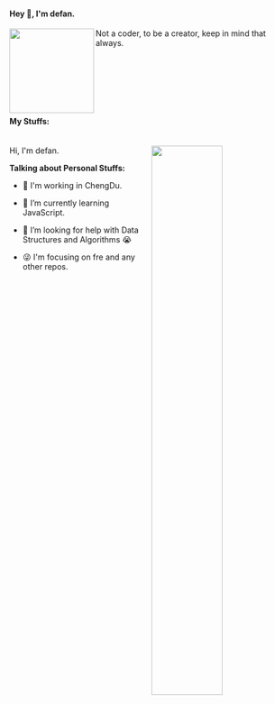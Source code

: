 #### Hey 👋, I'm defan.
<img width="150" align="left" height="150" src="https://media0.giphy.com/media/W6cFOWWVIrvBOVf5b4/200w.webp"/>
Not a coder, to be a creator, keep in mind that always.

<br/>
<br/>
<br/>
<br/>
<br/>
<br/>
<br/>

#### My Stuffs: 

<br/>
Hi, I'm defan.
<img align="right" alt="" width="50%" src="https://klxxcdn.oss-cn-hangzhou.aliyuncs.com/histudy/hrm/media/100/17.svg"/>

**Talking about Personal Stuffs:**

- 👨 I'm working in ChengDu.

  
- 🌱 I’m currently learning JavaScript.


- 🤔 I’m looking for help with Data Structures and Algorithms 😭
  

- 😜 I'm focusing on fre and any other repos.

